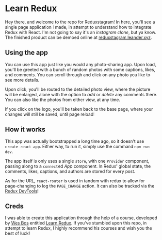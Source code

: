 # Learn Redux

Hey there, and welcome to the repo for Reduxstagram! In here, you'll see a single page application I made, in attempt to understand how to integrate Redux with React. I'm not going to say it's an _instagram clone_, but ya know. The finished product can be demoed online at [reduxstagram.leander.xyz](reduxstagram.leander.xyz).

## Using the app

You can use this app just like you would any photo-sharing app. Upon load, you'll be greeted with a bunch of random photos with some captions, likes, and comments. You can scroll through and click on any photo you like to see more details.

Upon click, you'll be routed to the detailed photo view, where the picture will be enlarged, alone with the option to _add_ or _delete_ any comments there. You can also like the photos from either view, at any time.

If you click on the logo, you'll be taken back to the base page, where your changes will still be saved, until page reload!

## How it works

This app was actually bootstrapped a long time ago, so it doesn't use `create-react-app`. Either way, to run it, simply use the command `npm run dev`.

The app itself is only uses a single `store`, with one `Provider` component, passing along to a `connect`ed _App_ component. In Redux' global state, the comments, likes, captions, and authors are stored for every post. 

As for the URL, `react-router` is used in tandom with redux to allow for page-changing to log the `PAGE_CHANGE` action. It can also be tracked via the [Redux DevTools](https://chrome.google.com/webstore/detail/redux-devtools/lmhkpmbekcpmknklioeibfkpmmfibljd?hl=en)!

## Creds

I was able to create this application through the help of a course, developed by [Wes Bos](wesbos.com) entitled [Learn Redux](learnredux.com). If you've stumbled upon this repo, in attempt to learn Redux, I highly recommend his courses and wish you the best of luck!
